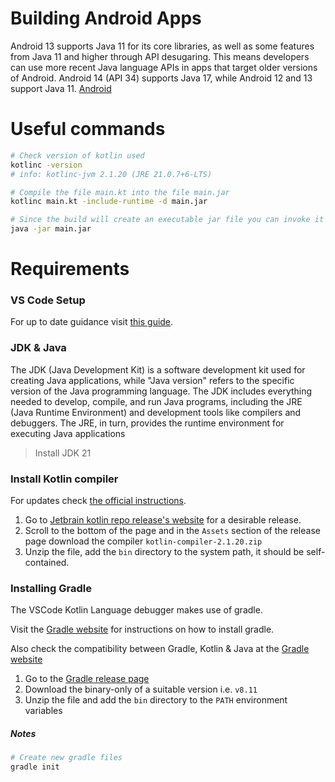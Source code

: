 # Building Android Apps

Android 13 supports Java 11 for its core libraries, as well as some features from Java 11 and higher through API desugaring. This means developers can use more recent Java language APIs in apps that target older versions of Android. Android 14 (API 34) supports Java 17, while Android 12 and 13 support Java 11. 
[Android](https://developer.android.com/build/jdks#compileSdk)


# Useful commands

```bash
# Check version of kotlin used
kotlinc -version
# info: kotlinc-jvm 2.1.20 (JRE 21.0.7+6-LTS)

# Compile the file main.kt into the file main.jar
kotlinc main.kt -include-runtime -d main.jar

# Since the build will create an executable jar file you can invoke it with the Java Runtime Environment.
java -jar main.jar
```

# Requirements
### VS Code Setup
For up to date guidance visit [this guide](https://in-kotlin.com/ide/vscode/setup-vscode-for-kotlin-development/).



### JDK & Java
The JDK (Java Development Kit) is a software development kit used for creating Java applications, while "Java version" refers to the specific version of the Java programming language. The JDK includes everything needed to develop, compile, and run Java programs, including the JRE (Java Runtime Environment) and development tools like compilers and debuggers. The JRE, in turn, provides the runtime environment for executing Java applications

> Install JDK 21


### Install Kotlin compiler

For updates check [the official instructions](https://kotlinlang.org/docs/command-line.html).

1. Go to [Jetbrain kotlin repo release's website](https://github.com/JetBrains/kotlin/releases/tag/v2.1.20) for a desirable release.
1. Scroll to the bottom of the page and in the `Assets` section of the release page download the compiler `kotlin-compiler-2.1.20.zip` 
1. Unzip the file, add the `bin` directory to the system path, it should be self-contained.

### Installing Gradle
The VSCode Kotlin Language debugger makes use of gradle.

Visit the [Gradle website](https://docs.gradle.org/current/userguide/installation.html#windows_installation) for instructions on how to install gradle.

Also check the  compatibility between Gradle, Kotlin & Java at the [Gradle website](https://docs.gradle.org/current/userguide/compatibility.html#compatibility)

1. Go to the [Gradle release page](https://gradle.org/releases/)
1. Download the binary-only of a suitable version i.e. `v8.11`
1. Unzip the file and add the `bin` directory to the `PATH` environment variables


##### Notes
```bash
# Create new gradle files
gradle init
```
